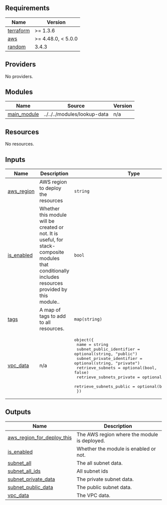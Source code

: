 <!-- BEGIN_TF_DOCS -->
## Requirements

| Name | Version |
|------|---------|
| <a name="requirement_terraform"></a> [terraform](#requirement\_terraform) | >= 1.3.6 |
| <a name="requirement_aws"></a> [aws](#requirement\_aws) | >= 4.48.0, < 5.0.0 |
| <a name="requirement_random"></a> [random](#requirement\_random) | 3.4.3 |

## Providers

No providers.

## Modules

| Name | Source | Version |
|------|--------|---------|
| <a name="module_main_module"></a> [main\_module](#module\_main\_module) | ../../../modules/lookup-data | n/a |

## Resources

No resources.

## Inputs

| Name | Description | Type | Default | Required |
|------|-------------|------|---------|:--------:|
| <a name="input_aws_region"></a> [aws\_region](#input\_aws\_region) | AWS region to deploy the resources | `string` | n/a | yes |
| <a name="input_is_enabled"></a> [is\_enabled](#input\_is\_enabled) | Whether this module will be created or not. It is useful, for stack-composite<br>modules that conditionally includes resources provided by this module.. | `bool` | n/a | yes |
| <a name="input_tags"></a> [tags](#input\_tags) | A map of tags to add to all resources. | `map(string)` | `{}` | no |
| <a name="input_vpc_data"></a> [vpc\_data](#input\_vpc\_data) | n/a | <pre>object({<br>    name                      = string<br>    subnet_public_identifier  = optional(string, "public")<br>    subnet_private_identifier = optional(string, "private")<br>    retrieve_subnets          = optional(bool, false)<br>    retrieve_subnets_private  = optional(bool, false)<br>    retrieve_subnets_public   = optional(bool, false)<br>  })</pre> | `null` | no |

## Outputs

| Name | Description |
|------|-------------|
| <a name="output_aws_region_for_deploy_this"></a> [aws\_region\_for\_deploy\_this](#output\_aws\_region\_for\_deploy\_this) | The AWS region where the module is deployed. |
| <a name="output_is_enabled"></a> [is\_enabled](#output\_is\_enabled) | Whether the module is enabled or not. |
| <a name="output_subnet_all"></a> [subnet\_all](#output\_subnet\_all) | The all subnet data. |
| <a name="output_subnet_all_ids"></a> [subnet\_all\_ids](#output\_subnet\_all\_ids) | All subnet ids |
| <a name="output_subnet_private_data"></a> [subnet\_private\_data](#output\_subnet\_private\_data) | The private subnet data. |
| <a name="output_subnet_public_data"></a> [subnet\_public\_data](#output\_subnet\_public\_data) | The public subnet data. |
| <a name="output_vpc_data"></a> [vpc\_data](#output\_vpc\_data) | The VPC data. |
<!-- END_TF_DOCS -->
